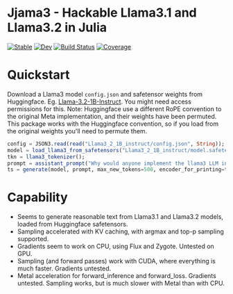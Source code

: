 # Jjama3 - Hackable Llama3.1 and Llama3.2 in Julia

[![Stable](https://img.shields.io/badge/docs-stable-blue.svg)](https://MurrellGroup.github.io/Jjama3.jl/stable/)
[![Dev](https://img.shields.io/badge/docs-dev-blue.svg)](https://MurrellGroup.github.io/Jjama3.jl/dev/)
[![Build Status](https://github.com/MurrellGroup/Jjama3.jl/actions/workflows/CI.yml/badge.svg?branch=main)](https://github.com/MurrellGroup/Jjama3.jl/actions/workflows/CI.yml?query=branch%3Amain)
[![Coverage](https://codecov.io/gh/MurrellGroup/Jjama3.jl/branch/main/graph/badge.svg)](https://codecov.io/gh/MurrellGroup/Jjama3.jl)

# Quickstart

Download a Llama3 model `config.json` and safetensor weights from Huggingface. Eg. [Llama-3.2-1B-Instruct](https://huggingface.co/meta-llama/Llama-3.2-1B-Instruct). You might need access permissions for this. Note: Huggingface use a different RoPE convention to the original Meta implementation, and their weights have been permuted. This package works with the Huggingface convention, so if you load from the original weights you'll need to permute them.

```julia
config = JSON3.read(read("Llama3_2_1B_instruct/config.json", String));
model = load_llama3_from_safetensors("Llama3_2_1B_instruct/model.safetensors", config);
tkn = llama3_tokenizer();
prompt = assistant_prompt("Why would anyone implement the llama3 LLM in Julia?", tkn);
ts = generate(model, prompt, max_new_tokens=500, encoder_for_printing=tkn);
```

# Capability

- Seems to generate reasonable text from Llama3.1 and Llama3.2 models, loaded from Huggingface safetensors.
- Sampling accelerated with KV caching, with argmax and top-p sampling supported.
- Gradients seem to work on CPU, using Flux and Zygote. Untested on GPU.
- Sampling (and forward passes) work with CUDA, where everything is much faster. Gradients untested.
- Metal acceleration for forward_inference and forward_loss. Gradients untested. Sampling works, but is much slower with Metal than with CPU.
